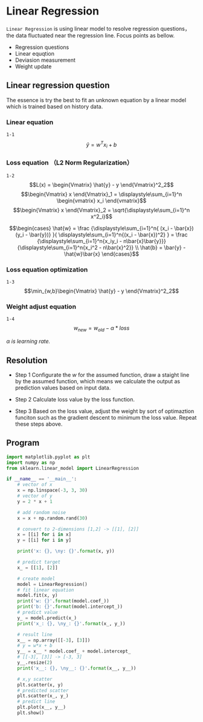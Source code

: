 # Linear Regression

`Linear Regression` is using linear model to resolve regression questions，the data fluctuated near the regression line. Focus points as bellow.
- Regression questions
- Linear equqtion
- Deviasion measurement
- Weight update

## Linear regression question

The essence is try the best to fit an unknown equation by a linear model which is trained based on history data.

### Linear equation 
`1-1` $$\hat{y} = w^{T}x_i + b$$ 

### Loss equation （L2 Norm Regularization）
`1-2` $$L(x) = \begin{Vmatrix} \hat{y} - y \end{Vmatrix}^2_2$$
$$\begin{Vmatrix} x \end{Vmatrix}_1 = \displaystyle\sum_{i=1}^n \begin{vmatrix} x_i \end{vmatrix}$$
$$\begin{Vmatrix} x \end{Vmatrix}_2 = \sqrt{\displaystyle\sum_{i=1}^n x^2_i}$$

$$\begin{cases} \hat{w} = \frac {\displaystyle\sum_{i=1}^n{ (x_i - \bar{x})(y_i - \bar{y})} }{ \displaystyle\sum_{i=1}^n{(x_i - \bar{x})^2} } = \frac {\displaystyle\sum_{i=1}^n{x_iy_i - n\bar{x}\bar{y}}} {\displaystyle\sum_{i=1}^n{x_i^2 - n\bar{x}^2}} \\ \hat{b} = \bar{y} - \hat{w}\bar{x} \end{cases}$$

### Loss equation optimization
`1-3` $$\min_{w,b}\begin{Vmatrix} \hat{y} - y \end{Vmatrix}^2_2$$

### Weight adjust equation
`1-4` $$w_{new} = w_{old} - \alpha * loss$$

*$\alpha$ is learning rate.*


## Resolution

- Step 1
Configurate the $w$ for the assumed function, draw a staight line by the assumed function, which means we calculate the output
as prediction values based on input data.

- Step 2
Calculate loss value by the loss function.

- Step 3
Based on the loss value, adjust the weight by sort of optimaztion funciton such as the gradient descent to minimum the loss value.
Repeat these steps above.

## Program

```py
import matplotlib.pyplot as plt
import numpy as np
from sklearn.linear_model import LinearRegression

if __name__ == '__main__':
    # vector of x
    x = np.linspace(-3, 3, 30)
    # vector of y
    y = 2 * x + 1

    # add random noise
    x = x + np.random.rand(30)

    # convert to 2-dimensions [1,2] -> [[1], [2]]
    x = [[i] for i in x]
    y = [[i] for i in y]

    print('x: {}, \ny: {}'.format(x, y))

    # predict target
    x_ = [[1], [2]]

    # create model
    model = LinearRegression()
    # fit linear equation
    model.fit(x, y)
    print('w: {}'.format(model.coef_))
    print('b: {}'.format(model.intercept_))
    # predict value
    y_ = model.predict(x_)
    print('x_: {}, \ny_: {}'.format(x_, y_))

    # result line 
    x__ = np.array([[-3], [3]])
    # y = w*x + b
    y__ = x__ * model.coef_ + model.intercept_
    # [[-3], [3]] -> [-3, 3]
    y__.resize(2)
    print('x__: {}, \ny__: {}'.format(x__, y__))

    # x,y scatter
    plt.scatter(x, y)
    # predicted scatter
    plt.scatter(x_, y_)
    # predict line
    plt.plot(x__, y__)
    plt.show()

```